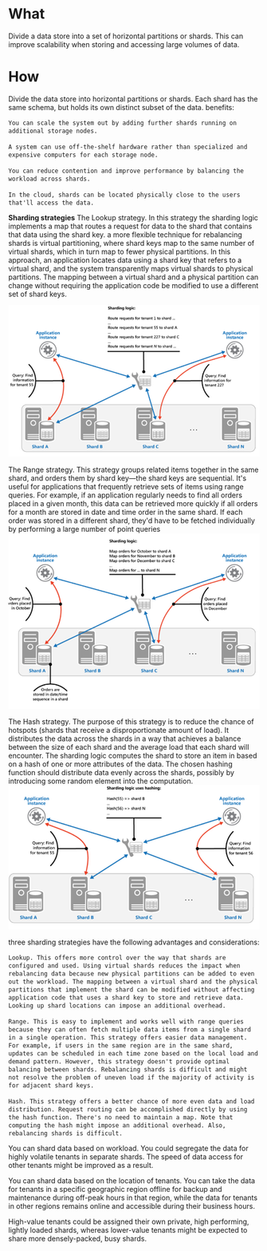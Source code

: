 # What
Divide a data store into a set of horizontal partitions or shards.
This can improve scalability when storing and accessing large volumes of data.

# How
Divide the data store into horizontal partitions or shards. Each shard has the same schema, but holds its own distinct subset of the data.
benefits:

    You can scale the system out by adding further shards running on additional storage nodes.

    A system can use off-the-shelf hardware rather than specialized and expensive computers for each storage node.

    You can reduce contention and improve performance by balancing the workload across shards.

    In the cloud, shards can be located physically close to the users that'll access the data.

**Sharding strategies**
The Lookup strategy. In this strategy the sharding logic implements a map that routes a request for data to the shard that contains that data using the shard key.
a more flexible technique for rebalancing shards is virtual partitioning, where shard keys map to the same number of virtual shards, which in turn map to fewer physical partitions. In this approach, an application locates data using a shard key that refers to a virtual shard, and the system transparently maps virtual shards to physical partitions. The mapping between a virtual shard and a physical partition can change without requiring the application code be modified to use a different set of shard keys.

![picture 6](../../images/72d8842a8a9d5f07cd829912b659bf1ad0ab1d5378c93de4fed360be9dc71ae3.png)  


The Range strategy. This strategy groups related items together in the same shard, and orders them by shard key—the shard keys are sequential. It's useful for applications that frequently retrieve sets of items using range queries.
For example, if an application regularly needs to find all orders placed in a given month, this data can be retrieved more quickly if all orders for a month are stored in date and time order in the same shard. If each order was stored in a different shard, they'd have to be fetched individually by performing a large number of point queries 
![picture 7](../../images/77e50a16dc927cab4eafe47b3c272574ee61324cf52da8f32762c88353ef28a9.png)  

The Hash strategy. The purpose of this strategy is to reduce the chance of hotspots (shards that receive a disproportionate amount of load). It distributes the data across the shards in a way that achieves a balance between the size of each shard and the average load that each shard will encounter. The sharding logic computes the shard to store an item in based on a hash of one or more attributes of the data. The chosen hashing function should distribute data evenly across the shards, possibly by introducing some random element into the computation. 
![picture 8](../../images/2dfce8471b1a04d1d623df714311b0f895fdda13db91856558fe718994afebe3.png)  

three sharding strategies have the following advantages and considerations:

    Lookup. This offers more control over the way that shards are configured and used. Using virtual shards reduces the impact when rebalancing data because new physical partitions can be added to even out the workload. The mapping between a virtual shard and the physical partitions that implement the shard can be modified without affecting application code that uses a shard key to store and retrieve data. Looking up shard locations can impose an additional overhead.

    Range. This is easy to implement and works well with range queries because they can often fetch multiple data items from a single shard in a single operation. This strategy offers easier data management. For example, if users in the same region are in the same shard, updates can be scheduled in each time zone based on the local load and demand pattern. However, this strategy doesn't provide optimal balancing between shards. Rebalancing shards is difficult and might not resolve the problem of uneven load if the majority of activity is for adjacent shard keys.

    Hash. This strategy offers a better chance of more even data and load distribution. Request routing can be accomplished directly by using the hash function. There's no need to maintain a map. Note that computing the hash might impose an additional overhead. Also, rebalancing shards is difficult.


You can shard data based on workload. You could segregate the data for highly volatile tenants in separate shards. The speed of data access for other tenants might be improved as a result.

You can shard data based on the location of tenants. You can take the data for tenants in a specific geographic region offline for backup and maintenance during off-peak hours in that region, while the data for tenants in other regions remains online and accessible during their business hours.

High-value tenants could be assigned their own private, high performing, lightly loaded shards, whereas lower-value tenants might be expected to share more densely-packed, busy shards.